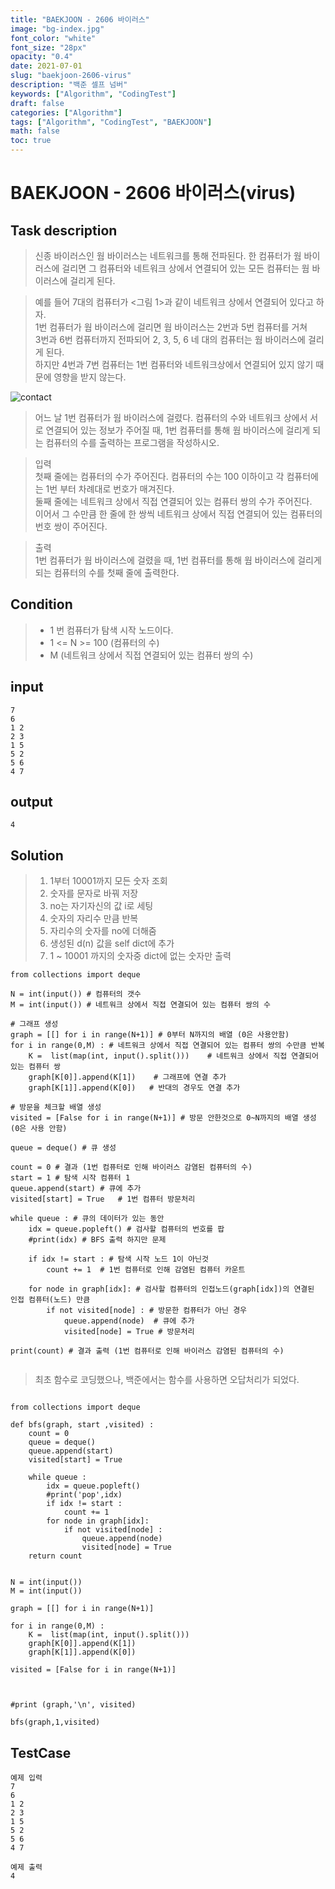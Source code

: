 ```yaml
---
title: "BAEKJOON - 2606 바이러스"
image: "bg-index.jpg"
font_color: "white"
font_size: "28px"
opacity: "0.4"
date: 2021-07-01
slug: "baekjoon-2606-virus"
description: "백준 셀프 넘버"
keywords: ["Algorithm", "CodingTest"]
draft: false
categories: ["Algorithm"]
tags: ["Algorithm", "CodingTest", "BAEKJOON"]
math: false
toc: true
---
```


# BAEKJOON - 2606 바이러스(virus)

## Task description

>신종 바이러스인 웜 바이러스는 네트워크를 통해 전파된다. 한 컴퓨터가 웜 바이러스에 걸리면 그 컴퓨터와 네트워크 상에서 연결되어 있는 모든 컴퓨터는 웜 바이러스에 걸리게 된다.

>예를 들어 7대의 컴퓨터가 <그림 1>과 같이 네트워크 상에서 연결되어 있다고 하자. <br>
1번 컴퓨터가 웜 바이러스에 걸리면 웜 바이러스는 2번과 5번 컴퓨터를 거쳐 <br>
3번과 6번 컴퓨터까지 전파되어 2, 3, 5, 6 네 대의 컴퓨터는 웜 바이러스에 걸리게 된다. <br>
하지만 4번과 7번 컴퓨터는 1번 컴퓨터와 네트워크상에서 연결되어 있지 않기 때문에 영향을 받지 않는다.

![contact](/images/algorithm/baekjoon/2606-virus/001.png)

> 어느 날 1번 컴퓨터가 웜 바이러스에 걸렸다. 컴퓨터의 수와 네트워크 상에서 서로 연결되어 있는 정보가 주어질 때, 1번 컴퓨터를 통해 웜 바이러스에 걸리게 되는 컴퓨터의 수를 출력하는 프로그램을 작성하시오.

> 입력<br>
첫째 줄에는 컴퓨터의 수가 주어진다. 컴퓨터의 수는 100 이하이고 각 컴퓨터에는 1번 부터 차례대로 번호가 매겨진다. <br>
둘째 줄에는 네트워크 상에서 직접 연결되어 있는 컴퓨터 쌍의 수가 주어진다.  <br>
이어서 그 수만큼 한 줄에 한 쌍씩 네트워크 상에서 직접 연결되어 있는 컴퓨터의 번호 쌍이 주어진다.<br>

> 출력<br>
1번 컴퓨터가 웜 바이러스에 걸렸을 때, 1번 컴퓨터를 통해 웜 바이러스에 걸리게 되는 컴퓨터의 수를 첫째 줄에 출력한다.




## Condition
> - 1 번 컴퓨터가 탐색 시작 노드이다.
> - 1 <= N >= 100 (컴퓨터의 수)
> - M (네트워크 상에서 직접 연결되어 있는 컴퓨터 쌍의 수)
## input
```
7
6
1 2
2 3
1 5
5 2
5 6
4 7
```

## output

```
4
```

## Solution 
> 1. 1부터 10001까지 모든 숫자 조회
> 2. 숫자를 문자로 바꿔 저장
> 3. no는 자기자신의 값 i로 세팅
> 4. 숫자의 자리수 만큼 반복
> 5. 자리수의 숫자를 no에 더해줌
> 6. 생성된 d(n) 값을 self dict에 추가
> 7. 1 ~ 10001 까지의 숫자중 dict에 없는 숫자만 출력



```
from collections import deque

N = int(input()) # 컴퓨터의 갯수
M = int(input()) # 네트워크 상에서 직접 연결되어 있는 컴퓨터 쌍의 수

# 그래프 생성
graph = [[] for i in range(N+1)] # 0부터 N까지의 배열 (0은 사용안함)
for i in range(0,M) : # 네트워크 상에서 직접 연결되어 있는 컴퓨터 쌍의 수만큼 반복
    K =  list(map(int, input().split()))	# 네트워크 상에서 직접 연결되어 있는 컴퓨터 쌍
    graph[K[0]].append(K[1])	# 그래프에 연결 추가
    graph[K[1]].append(K[0])   # 반대의 경우도 연결 추가

# 방문을 체크할 배열 생성
visited = [False for i in range(N+1)] # 방문 안한것으로 0~N까지의 배열 생성 (0은 사용 안함)

queue = deque() # 큐 생성

count = 0 # 결과 (1번 컴퓨터로 인해 바이러스 감염된 컴퓨터의 수)
start = 1 # 탐색 시작 컴퓨터 1
queue.append(start)	# 큐에 추가
visited[start] = True	# 1번 컴퓨터 방문처리

while queue : # 큐의 데이터가 있는 동안
    idx = queue.popleft() # 검사할 컴퓨터의 번호를 팝
    #print(idx) # BFS 출력 하지만 문제

    if idx != start : # 탐색 시작 노드 1이 아닌것
        count += 1	# 1번 컴퓨터로 인해 감염된 컴퓨터 카운트
        
    for node in graph[idx]: # 검사할 컴퓨터의 인접노드(graph[idx])의 연결된 인접 컴퓨터(노드) 만큼
        if not visited[node] : # 방문한 컴퓨터가 아닌 경우
            queue.append(node)	# 큐에 추가
            visited[node] = True # 방문처리

print(count) # 결과 출력 (1번 컴퓨터로 인해 바이러스 감염된 컴퓨터의 수)


```

> 최초 함수로 코딩했으나, 백준에서는 함수를 사용하면 오답처리가 되었다.

```

from collections import deque

def bfs(graph, start ,visited) :
    count = 0
    queue = deque()
    queue.append(start)
    visited[start] = True

    while queue :
        idx = queue.popleft()
        #print('pop',idx)
        if idx != start :
            count += 1
        for node in graph[idx]:
            if not visited[node] :
                queue.append(node)
                visited[node] = True
    return count


N = int(input())
M = int(input())

graph = [[] for i in range(N+1)]

for i in range(0,M) :
    K =  list(map(int, input().split()))
    graph[K[0]].append(K[1])
    graph[K[1]].append(K[0])

visited = [False for i in range(N+1)]



#print (graph,'\n', visited)

bfs(graph,1,visited)

```


## TestCase
```
예제 입력  
7
6
1 2
2 3
1 5
5 2
5 6
4 7

예제 출력 
4

```
